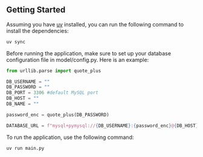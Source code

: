 ## Getting Started

Assuming you have [uv](https://docs.astral.sh/uv/) installed, you can run the following command to install the dependencies:

```bash
uv sync
```

Before running the application, make sure to set up your database configuration file in model/config.py.
Here is an example:

```python
from urllib.parse import quote_plus

DB_USERNAME = ""
DB_PASSWORD = ""
DB_PORT = 3306 #default MySQL port
DB_HOST = ""  
DB_NAME = ""

password_enc = quote_plus(DB_PASSWORD)

DATABASE_URL = f"mysql+pymysql://{DB_USERNAME}:{password_enc}@{DB_HOST}:{DB_PORT}/{DB_NAME}"
```

To run the application, use the following command:

```bash
uv run main.py
```